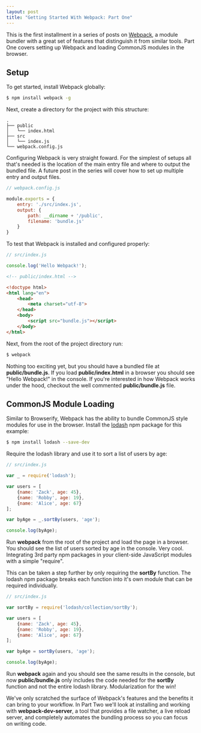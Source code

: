 ```yaml
---
layout: post
title: "Getting Started With Webpack: Part One"
---
```


This is the first installment in a series of posts on [Webpack](http://webpack.github.io/docs/), a module bundler with a great set of features that distinguish it from similar tools. Part One covers setting up Webpack and loading CommonJS modules in the browser.

## Setup

To get started, install Webpack globally:

```bash
$ npm install webpack -g
```

Next, create a directory for the project with this structure:

```
.
├── public
│   └── index.html
├── src
│   └── index.js
└── webpack.config.js
```

Configuring Webpack is very straight foward. For the simplest of setups all that's needed is the location of the main entry file and where to output the bundled file. A future post in the series will cover how to set up multiple entry and output files.

```js
// webpack.config.js

module.exports = {
    entry: './src/index.js',
    output: {
        path: __dirname + '/public',
        filename: 'bundle.js'
    }
}
```

To test that Webpack is installed and configured properly:

```js
// src/index.js

console.log('Hello Webpack!');
```

```html
<!-- public/index.html -->

<!doctype html>
<html lang="en">
    <head>
        <meta charset="utf-8">
    </head>
    <body>
        <script src="bundle.js"></script>
    </body>
</html>
```

Next, from the root of the project directory run:

```bash
$ webpack
```

Nothing too exciting yet, but you should have a bundled file at **public/bundle.js**. If you load **public/index.html** in a browser you should see "Hello Webpack!" in the console. If you're interested in how Webpack works under the hood, checkout the well commented **public/bundle.js** file.

## CommonJS Module Loading

Similar to Browserify, Webpack has the ability to bundle CommonJS style modules for use in the browser. Install the [lodash](https://lodash.com/) npm package for this example:

```bash
$ npm install lodash --save-dev
```

Require the lodash library and use it to sort a list of users by age:

```js
// src/index.js

var _ = require('lodash');

var users = [
    {name: 'Zack', age: 45},
    {name: 'Robby', age: 19},
    {name: 'Alice', age: 67}
];

var byAge = _.sortBy(users, 'age');

console.log(byAge);
```

Run **webpack** from the root of the project and load the page in a browser. You should see the list of users sorted by age in the console. Very cool. Integrating 3rd party npm packages in your client-side JavaScript modules with a simple "require".

This can be taken a step further by only requiring the **sortBy** function. The lodash npm package breaks each function into it's own module that can be required individually.

```js
// src/index.js

var sortBy = require('lodash/collection/sortBy');

var users = [
    {name: 'Zack', age: 45},
    {name: 'Robby', age: 19},
    {name: 'Alice', age: 67}
];

var byAge = sortBy(users, 'age');

console.log(byAge);
```

Run **webpack** again and you should see the same results in the console, but now **public/bundle.js** only includes the code needed for the **sortBy** function and not the entire lodash library. Modularization for the win!

We've only scratched the surface of Webpack's features and the benefits it can bring to your workflow. In Part Two we'll look at installing and working with **webpack-dev-server**, a tool that provides a file watcher, a live reload server, and completely automates the bundling process so you can focus on writing code.

